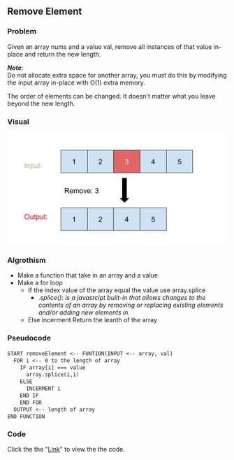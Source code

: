 ## Remove Element
### Problem
Given an array nums and a value val, remove all instances of that value in-place and return the new length.

__*Note*__:<br>
Do not allocate extra space for another array, you must do this by modifying the input array in-place with O(1) extra memory.

The order of elements can be changed. It doesn't matter what you leave beyond the new length.

### Visual
![](removeElement.png)

### Algrothism
* Make a function that take in an array and a value
* Make a for loop
  * If the index value of the array equal the value
    use array.splice
     * *.splice(): is a javasrcipt built-in that allows changes to the contents of an array by removing or replacing existing elements and/or adding new elements in.*
  * Else incerment
Return the leanth of the array

### Pseudocode
```
START removeElement <-- FUNTION(INPUT <-- array, val)
  FOR i <-- 0 to the length of array
    IF array[i] === value
      array.splice(i,1)
    ELSE
      INCERMENT i
    END IF
    END FOR
  OUTPUT <-- length of array
END FUNCTION
```
### Code
Click the the "[Link](removeElement.js)" to view the the code. 